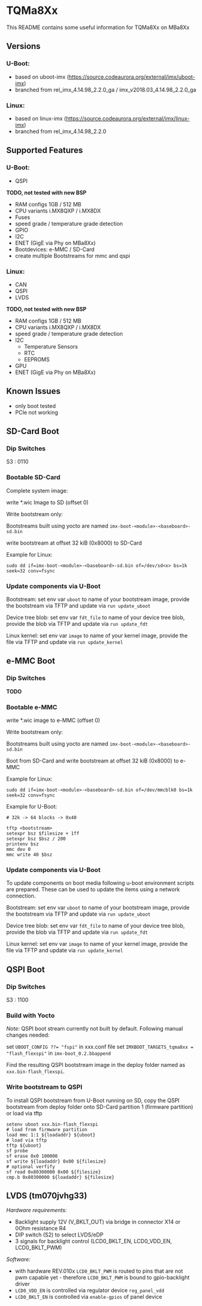 # TQMa8Xx

This README contains some useful information for TQMa8Xx on MBa8Xx

## Versions

### U-Boot:

* based on uboot-imx (https://source.codeaurora.org/external/imx/uboot-imx)
* branched from rel\_imx\_4.14.98\_2.2.0\_ga / imx\_v2018.03\_4.14.98\_2.2.0\_ga

### Linux:

* based on linux-imx (https://source.codeaurora.org/external/imx/linux-imx)
* branched from rel\_imx\_4.14.98\_2.2.0

## Supported Features

### U-Boot:

* QSPI

**TODO, not tested with new BSP**

* RAM configs 1GB / 512 MB
* CPU variants i.MX8QXP / i.MX8DX
* Fuses
* speed grade / temperature grade detection
* GPIO
* I2C
* ENET (GigE via Phy on MBa8Xx)
* Bootdevices: e-MMC / SD-Card
* create multiple Bootstreams for mmc and qspi

### Linux:

* CAN
* QSPI
* LVDS

**TODO, not tested with new BSP**

* RAM configs 1GB / 512 MB
* CPU variants i.MX8QXP / i.MX8DX
* speed grade / temperature grade detection
* I2C
  * Temperature Sensors
  * RTC
  * EEPROMS
* GPU
* ENET (GigE via Phy on MBa8Xx)

## Known Issues

* only boot tested
* PCIe not working


## SD-Card Boot

### Dip Switches

S3 : 0110

### Bootable SD-Card

Complete system image:

write *.wic Image to SD (offset 0)

Write bootstream only:

Bootstreams built using yocto are named `imx-boot-<module>-<baseboard>-sd.bin`

write bootstream at offset 32 kiB (0x8000) to SD-Card

Example for Linux:

`sudo dd if=imx-boot-<module>-<baseboard>-sd.bin of=/dev/sd<x> bs=1k seek=32 conv=fsync`

### Update components via U-Boot

Bootstream: set env var `uboot` to name of your bootstream image, provide the
bootstream via TFTP and update via `run update_uboot`

Device tree blob: set env var `fdt_file` to name of your device tree blob,
provide the blob via TFTP and update via `run update_fdt`

Linux kernel: set env var `image` to name of your kernel image,
provide the file via TFTP and update via `run update_kernel`

## e-MMC Boot

### Dip Switches

**TODO**

### Bootable e-MMC

write *.wic image to e-MMC (offset 0)

Write bootstream only:

Bootstreams built using yocto are named `imx-boot-<module>-<baseboard>-sd.bin`

Boot from SD-Card and write bootstream at offset 32 kiB (0x8000) to e-MMC

Example for Linux:

`sudo dd if=imx-boot-<module>-<baseboard>-sd.bin of=/dev/mmcblk0 bs=1k seek=32 conv=fsync`

Example for U-Boot:

```
# 32k -> 64 blocks -> 0x40

tftp <bootstream>
setexpr bsz $filesize + 1ff
setexpr bsz $bsz / 200
printenv bsz
mmc dev 0
mmc write 40 $bsz
```

### Update components via U-Boot

To update components on boot media following u-boot environment scripts are
prepared. These can be used to update the items using a network connection.

Bootstream: set env var `uboot` to name of your bootstream image, provide the
bootstream via TFTP and update via `run update_uboot`

Device tree blob: set env var `fdt_file` to name of your device tree blob,
provide the blob via TFTP and update via `run update_fdt`

Linux kernel: set env var `image` to name of your kernel image,
provide the file via TFTP and update via `run update_kernel`

## QSPI Boot

### Dip Switches

S3 : 1100

### Build with Yocto

*Note:* QSPI boot stream currently not built by default. Following manual
changes needed:

set `UBOOT_CONFIG ??= "fspi"` in xxx.conf file
set `IMXBOOT_TARGETS_tqma8xx = "flash_flexspi"` in `imx-boot_0.2.bbappend`

Find the resulting QSPI bootstream image in the deploy folder named as
`xxx.bin-flash_flexspi`.

### Write bootstream to QSPI

To install QSPI bootstream from U-Boot running on SD, copy the QSPI bootstream from
deploy folder onto SD-Card partition 1 (firmware partition) or load via tftp

```
setenv uboot xxx.bin-flash_flexspi
# load from firmware partition
load mmc 1:1 ${loadaddr} ${uboot}
# load via tftp
tftp ${uboot}
sf probe
sf erase 0x0 100000
sf write ${loadaddr} 0x00 ${filesize}
# optional verfify
sf read 0x80300000 0x00 ${filesize}
cmp.b 0x80300000 ${loadaddr} ${filesize}
```

## LVDS (tm070jvhg33)

*Hardware requirements:*

* Backlight supply 12V (V_BKLT_OUT) via bridge in connector X14 or 0Ohm 
  resistance R4
* DIP switch (S2) to select LVDS/eDP
* 3 signals for backlight control (LCD0\_BKLT\_EN, LCD0\_VDD\_EN, LCD0\_BKLT\_PWM)

*Software:*

* with hardware REV.010x `LCD0_BKLT_PWM` is routed to pins that are not pwm 
  capable yet - therefore `LCD0_BKLT_PWM` is bound to gpio-backlight driver
* `LCD0_VDD_EN` is controlled via regulator device `reg_panel_vdd`
* `LCD0_BKLT_EN` is controlled via `enable-gpios` of panel device

